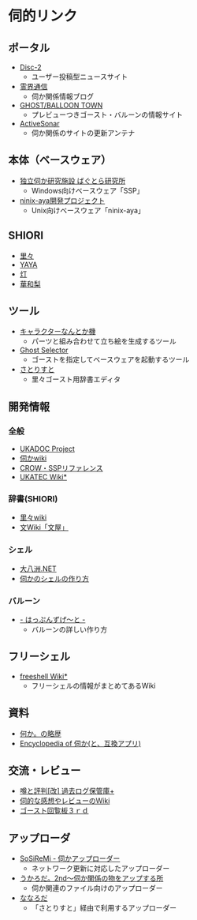 # 伺的リンク
## ポータル
- [Disc-2](http://disc2.s56.xrea.com/)
    - ユーザー投稿型ニュースサイト
- [霊界通信](http://ghost-log.sakuratan.com/)
    - 伺か関係情報ブログ
- [GHOST/BALLOON TOWN](http://ghosttown.mikage.jp/)
    - プレビューつきゴースト・バルーンの情報サイト
- [ActiveSonar](http://a.hatena.ne.jp/sesuna/)
    - 伺か関係のサイトの更新アンテナ

## 本体（ベースウェア）
- [独立伺か研究施設 ばぐとら研究所](http://ssp.shillest.net/)
    - Windows向けベースウェア「SSP」
- [ninix-aya開発プロジェクト](http://ninix-aya.osdn.jp/)
    - Unix向けベースウェア「ninix-aya」

## SHIORI
- [里々](http://ms.shillest.net/satoriya.xhtml)
- [YAYA](http://ms.shillest.net/yaya.xhtml)
- [灯](http://le.silk.to/)
- [華和梨](http://kawari.github.io/)

## ツール
- [キャラクターなんとか機](http://khmix.sakura.ne.jp/download.shtml)
    - パーツと組み合わせて立ち絵を生成するツール
- [Ghost Selector](http://hp.vector.co.jp/authors/VA035165/)
    - ゴーストを指定してベースウェアを起動するツール
- [さとりすと](http://nanachi.sakura.ne.jp/index.html)
    - 里々ゴースト用辞書エディタ

## 開発情報
### 全般
- [UKADOC Project](http://ssp.shillest.net/ukadoc/manual/)
- [伺かwiki](http://www34.atwiki.jp/ua-ks/)
- [CROW・SSPリファレンス](http://crow.aqrs.jp/reference/all/)
- [UKATEC Wiki*](http://wikiwiki.jp/ukatec/)

### 辞書(SHIORI)
- [里々wiki](http://soliton.sub.jp/satori/)
- [文Wiki「文屋」](http://emily.shillest.net/ayaya/?FrontPage)

### シェル
- [大八洲.NET](http://www.ooyashima.net/)
- [伺かのシェルの作り方](http://earlduant.github.io/ukagaka-shell-description/)

### バルーン
- [- はっぷんずげ～と -](http://happen.kotonet.com/)
    - バルーンの詳しい作り方

## フリーシェル
- [freeshell Wiki*](http://wikiwiki.jp/feeshell/)
    - フリーシェルの情報がまとめてあるWiki

## 資料
- [何か。の略歴](http://www5f.biglobe.ne.jp/~nobml/sakura/)
- [Encyclopedia of 伺か(と、互換アプリ)](http://dic.sstp.jp/)

## 交流・レビュー
- [噂と評判[改] 過去ログ保管庫\+](https://ghostreview.sakura.ne.jp/)
- [伺的な感想やレビューのWiki](http://ghost.sakura.tv/dokuwiki)
- [ゴースト回覧板３ｒｄ](http://jbbs.shitaraba.net/computer/44300/)

## アップローダ
- [SoSiReMi - 伺かアップローダー](http://sosiremi.appspot.com/)
    - ネットワーク更新に対応したアップローダー
- [うかろだ。2nd～伺か関係の物をアップする所](http://colorbox.saloon.jp/ghost_nar/)
    - 伺か関連のファイル向けのアップローダー
- [ななろだ](http://nanachi.sakura.ne.jp/index.html)
    - 「さとりすと」経由で利用するアップローダー
